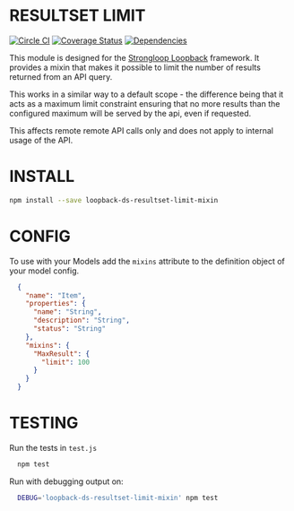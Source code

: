 RESULTSET LIMIT
=============

[![Circle CI](https://circleci.com/gh/fullcube/loopback-ds-resultset-limit-mixin.svg?style=svg)](https://circleci.com/gh/fullcube/loopback-ds-resultset-limit-mixin) [![Coverage Status](https://coveralls.io/repos/fullcube/loopback-ds-resultset-limit-mixin/badge.svg?branch=forEachAsync&service=github)](https://coveralls.io/github/fullcube/loopback-ds-resultset-limit-mixin?branch=forEachAsync) [![Dependencies](http://img.shields.io/david/fullcube/loopback-ds-resultset-limit-mixin.svg?style=flat)](https://david-dm.org/fullcube/loopback-ds-resultset-limit-mixin)

This module is designed for the [Strongloop Loopback](https://github.com/strongloop/loopback) framework. It provides a mixin that makes it possible to limit the number of results returned from an API query.

This works in a similar way to a default scope - the difference being that it acts as a maximum limit constraint ensuring that no more results than the configured maximum will be served by the api, even if requested.

This affects remote remote API calls only and does not apply to internal usage of the API.


INSTALL
=============

```bash
npm install --save loopback-ds-resultset-limit-mixin
```

CONFIG
=============

To use with your Models add the `mixins` attribute to the definition object of your model config.

```json
  {
    "name": "Item",
    "properties": {
      "name": "String",
      "description": "String",
      "status": "String"
    },
    "mixins": {
      "MaxResult": {
        "limit": 100
      }
    }
  }
```

TESTING
=============

Run the tests in `test.js`

```bash
  npm test
```

Run with debugging output on:

```bash
  DEBUG='loopback-ds-resultset-limit-mixin' npm test
```

